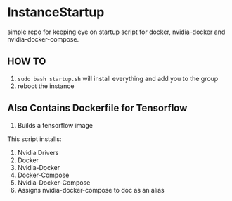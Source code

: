 # InstanceStartup
simple repo for keeping eye on startup script for docker, nvidia-docker and nvidia-docker-compose. 

## HOW TO
1. `sudo bash startup.sh` will install everything and add you to the group
2. reboot the instance

## Also Contains Dockerfile for Tensorflow
1. Builds a tensorflow image

This script installs:
1. Nvidia Drivers
2. Docker
3. Nvidia-Docker
4. Docker-Compose
5. Nvidia-Docker-Compose
6. Assigns nvidia-docker-compose to doc as an alias
